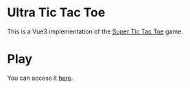 # Ultra Tic Tac Toe
This is a Vue3 implementation of the [Super Tic Tac Toe](https://en.wikipedia.org/wiki/Ultimate_tic-tac-toe) game.

# Play
You can access it [here](https://ultra-tic-tac-toe.vercel.app/).